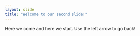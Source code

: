 ```yaml
---
layout: slide
title: "Welcome to our second slide!"
---
```

Here we come and here we start.
Use the left arrow to go back!
